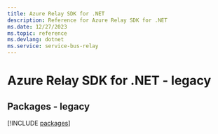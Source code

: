 ```yaml
---
title: Azure Relay SDK for .NET
description: Reference for Azure Relay SDK for .NET
ms.date: 12/27/2023
ms.topic: reference
ms.devlang: dotnet
ms.service: service-bus-relay
---
```

# Azure Relay SDK for .NET - legacy
## Packages - legacy
[!INCLUDE [packages](relay-index.md)]